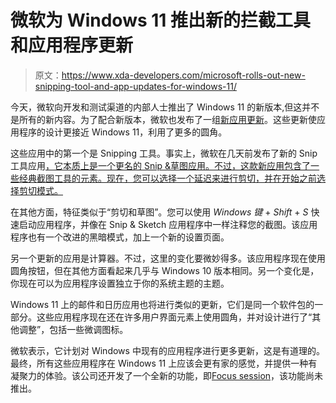 # 微软为 Windows 11 推出新的拦截工具和应用程序更新

> 原文：<https://www.xda-developers.com/microsoft-rolls-out-new-snipping-tool-and-app-updates-for-windows-11/>

今天，微软向开发和测试渠道的内部人士推出了 Windows 11 的新版本,但这并不是所有的新内容。为了配合新版本，微软也发布了一组[新应用更新](https://blogs.windows.com/windows-insider/2021/08/12/first-set-of-windows-app-updates-rolling-out-to-windows-insiders-for-windows-11/)。这些更新使应用程序的设计更接近 Windows 11，利用了更多的圆角。

这些应用中的第一个是 Snipping 工具。事实上，微软在几天前发布了新的 Snip 工具应用[，它本质上是一个更名的 Snip &草图应用。不过，这款新应用包含了一些经典截图工具的元素。现在，您可以选择一个延迟来进行剪切，并在开始之前选择剪切模式。](https://www.xda-developers.com/microsoft-teases-new-snipping-tool-in-windows-11/)

在其他方面，特征类似于“剪切和草图”。您可以使用 *Windows 键* + *Shift* + *S* 快速启动应用程序，并像在 Snip & Sketch 应用程序中一样注释您的截图。该应用程序也有一个改进的黑暗模式，加上一个新的设置页面。

另一个更新的应用是计算器。不过，这里的变化要微妙得多。该应用程序现在使用圆角按钮，但在其他方面看起来几乎与 Windows 10 版本相同。另一个变化是，你现在可以为应用程序设置独立于你的系统主题的主题。

Windows 11 上的邮件和日历应用也将进行类似的更新，它们是同一个软件包的一部分。这些应用程序现在还在许多用户界面元素上使用圆角，并对设计进行了“其他调整”，包括一些微调图标。

微软表示，它计划对 Windows 中现有的应用程序进行更多更新，这是有道理的。最终，所有这些应用程序在 Windows 11 上应该会更有家的感觉，并提供一种有凝聚力的体验。该公司还开发了一个全新的功能，即[Focus session](https://www.xda-developers.com/windows-11-focus-sessions-focus-on-specific-tasks/)，该功能尚未推出。